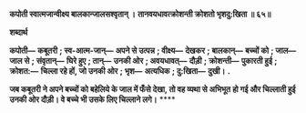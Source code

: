 **कपोती स्वात्मजान्वीक्ष्य बालकान्जालसश्वृतान् ।** **तानवयधावत्क्रोशन्ती क्रोशतो भृशदु:खिता ॥ ६५॥** 

**शब्दार्थ** 

**कपोती—** **कबूतरी** **; स्व-आत्म-जान्—** **अपने से उत्पन्न** **; वीक्ष्य—** **देखकर** **; बालकान्—** **बच्चों को** **; जाल—** **जाल से** **; संवृतान्—** **घिरे हुए** **; तान्—** **उनकी ओर** **; अवयधावत्—** **दौड़ी** **; क्रोशन्ती—** **पुकारती हुई** **; क्रोशत:—** **चिल्ला रहे हों, जो उनकी ओर** **; भृश—** **अत्यधिक** **; दु:खिता—** **दुखी।** **.** 

**जब कबूतरी ने अपने बच्चों को बहेलिये के जाल में फँसे देखा, तो वह व्यथा से अभिभूत** **हो गई और चिल्लाती हुई उनकी ओर दौड़ी। वे बच्चे भी उसके लिए चिल्लाने लगे।** **** 
